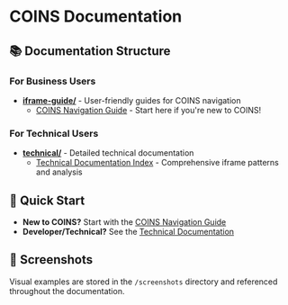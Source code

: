 # COINS Documentation

## 📚 Documentation Structure

### For Business Users
- **[iframe-guide/](./iframe-guide/)** - User-friendly guides for COINS navigation
  - [COINS Navigation Guide](./iframe-guide/COINS_Navigation_Guide.md) - Start here if you're new to COINS!

### For Technical Users
- **[technical/](./technical/)** - Detailed technical documentation
  - [Technical Documentation Index](./technical/README.md) - Comprehensive iframe patterns and analysis

## 🎯 Quick Start

- **New to COINS?** Start with the [COINS Navigation Guide](./iframe-guide/COINS_Navigation_Guide.md)
- **Developer/Technical?** See the [Technical Documentation](./technical/README.md)

## 📸 Screenshots

Visual examples are stored in the `/screenshots` directory and referenced throughout the documentation.